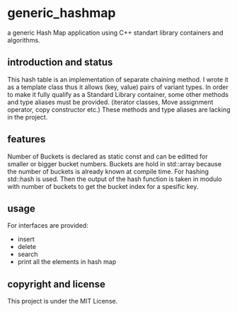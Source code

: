 # generic_hashmap
a generic Hash Map application using C++ standart library containers and algorithms.

## introduction and status
This hash table is an implementation of separate chaining method. I wrote it as a template class thus it allows (key, value) pairs of variant types. In order to make it fully qualify as a Standard Library container, some other methods and type aliases must be provided. (iterator classes, Move assignment operator, copy constructor etc.) These methods and type aliases are lacking in the project.

## features
Number of Buckets is declared as static const and can be editted for smaller or bigger bucket numbers. Buckets are hold in std::array because the number of buckets is already known at compile time. For hashing std::hash is used. Then the output of the hash function is taken in modulo with number of buckets to get the bucket index for a spesific key.

## usage
For interfaces are provided:
- insert
- delete
- search
- print all the elements in hash map

## copyright and license
This project is under the MIT License.

